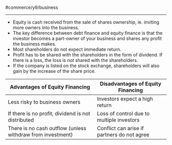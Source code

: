 #commerce/y9/business 

---
- Equity is cash received from the sale of shares ownership, ie. inviting more owners into the business.
- The key difference between debt finance and equity finance is that the investor becomes a part-owner of your business and shares any profit the business makes.
- Most shareholders do not expect immediate return.
- Profit has to be shared with the shareholders in the form of dividend. If there is a loss, the loss is *not* shared with the shareholders.
- If the company is listed on the stock exchange, shareholders will also gain by the increase of the share price.

| Advantages of Equity Financing                             | Disadvantages of Equity Financing           |
| ---------------------------------------------------------- | ------------------------------------------- |
| Less risky to business owners                              | Investors expect a high return              |
| If there is no profit, dividend is not distributed         | Loss of control due to multiple investors   |
| There is no cash outflow (unless withdraw from investment) | Conflict can arise if partners do not agree |


